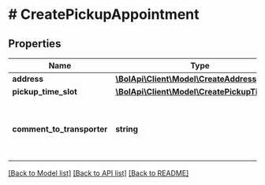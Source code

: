 # # CreatePickupAppointment

## Properties

Name | Type | Description | Notes
------------ | ------------- | ------------- | -------------
**address** | [**\BolApi\Client\Model\CreateAddress**](CreateAddress.md) |  |
**pickup_time_slot** | [**\BolApi\Client\Model\CreatePickupTimeSlot**](CreatePickupTimeSlot.md) |  |
**comment_to_transporter** | **string** | A comment to the transporter regarding the pickup appointment. | [optional]

[[Back to Model list]](../../README.md#models) [[Back to API list]](../../README.md#endpoints) [[Back to README]](../../README.md)
